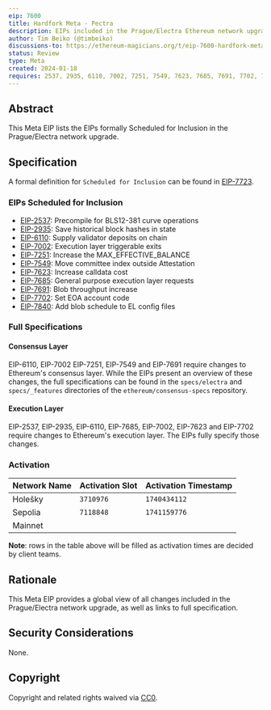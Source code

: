 ```yaml
---
eip: 7600
title: Hardfork Meta - Pectra
description: EIPs included in the Prague/Electra Ethereum network upgrade.
author: Tim Beiko (@timbeiko)
discussions-to: https://ethereum-magicians.org/t/eip-7600-hardfork-meta-prague-electra/18205
status: Review
type: Meta
created: 2024-01-18
requires: 2537, 2935, 6110, 7002, 7251, 7549, 7623, 7685, 7691, 7702, 7840
---
```


## Abstract

This Meta EIP lists the EIPs formally Scheduled for Inclusion in the Prague/Electra network upgrade.

## Specification

A formal definition for `Scheduled for Inclusion` can be found in [EIP-7723](./eip-7723.md).

### EIPs Scheduled for Inclusion  

* [EIP-2537](./eip-2537.md): Precompile for BLS12-381 curve operations
* [EIP-2935](./eip-2935.md): Save historical block hashes in state
* [EIP-6110](./eip-6110.md): Supply validator deposits on chain
* [EIP-7002](./eip-7002.md): Execution layer triggerable exits
* [EIP-7251](./eip-7251.md): Increase the MAX_EFFECTIVE_BALANCE  
* [EIP-7549](./eip-7549.md): Move committee index outside Attestation
* [EIP-7623](./eip-7623.md): Increase calldata cost
* [EIP-7685](./eip-7685.md): General purpose execution layer requests 
* [EIP-7691](./eip-7691.md): Blob throughput increase
* [EIP-7702](./eip-7702.md): Set EOA account code
* [EIP-7840](./eip-7840.md): Add blob schedule to EL config files

### Full Specifications

#### Consensus Layer

EIP-6110, EIP-7002 EIP-7251, EIP-7549 and EIP-7691 require changes to Ethereum's consensus layer. While the EIPs present an overview of these changes, the full specifications can be found in the `specs/electra` and `specs/_features` directories of the `ethereum/consensus-specs` repository.

#### Execution Layer

EIP-2537, EIP-2935, EIP-6110, EIP-7685, EIP-7002, EIP-7623 and EIP-7702 require changes to Ethereum's execution layer. The EIPs fully specify those changes.

### Activation 

| Network Name     | Activation Slot  | Activation Timestamp |
|------------------|------------------|----------------------|
| Holešky          |   `3710976`      |     `1740434112`     |
| Sepolia          |   `7118848`      |     `1741159776`     |
| Mainnet          |                  |                      |

**Note**: rows in the table above will be filled as activation times are decided by client teams. 

## Rationale

This Meta EIP provides a global view of all changes included in the Prague/Electra network upgrade, as well as links to full specification. 

## Security Considerations

None.

## Copyright

Copyright and related rights waived via [CC0](../LICENSE.md).
